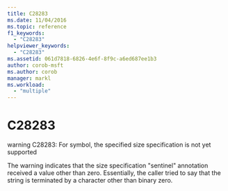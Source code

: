 ```yaml
---
title: C28283
ms.date: 11/04/2016
ms.topic: reference
f1_keywords:
  - "C28283"
helpviewer_keywords:
  - "C28283"
ms.assetid: 061d7818-6826-4e6f-8f9c-a6ed687ee1b3
author: corob-msft
ms.author: corob
manager: markl
ms.workload:
  - "multiple"
---
```

# C28283
warning C28283: For symbol, the specified size specification is not yet supported

 The warning indicates that the size specification "sentinel" annotation received a value other than zero. Essentially, the caller tried to say that the string is terminated by a character other than binary zero.
